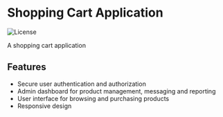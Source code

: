 # Shopping Cart Application

![License](https://img.shields.io/badge/license-MIT-blue.svg)

A shopping cart application

## Features

- Secure user authentication and authorization
- Admin dashboard for product management, messaging and reporting
- User interface for browsing and purchasing products
- Responsive design
